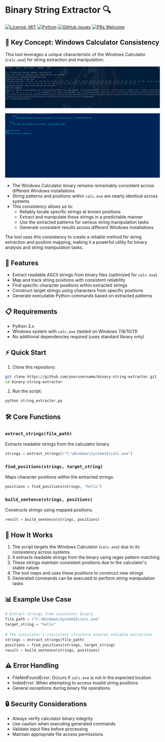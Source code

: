# Binary String Extractor 🔍

[![License: MIT](https://img.shields.io/badge/License-MIT-yellow.svg)](https://opensource.org/licenses/MIT)
[![Python](https://img.shields.io/badge/python-3.6+-blue.svg)](https://www.python.org/downloads/)
[![GitHub issues](https://img.shields.io/github/issues/yourusername/binary-string-extractor.svg)](https://github.com/yourusername/binary-string-extractor/issues)
[![PRs Welcome](https://img.shields.io/badge/PRs-welcome-brightgreen.svg)](http://makeapullrequest.com)

## 🎯 Key Concept: Windows Calculator Consistency

This tool leverages a unique characteristic of the Windows Calculator (`calc.exe`) for string extraction and manipulation:

<p align="center">
  <img src="https://github.com/pentestfunctions/Reusing-Strings/blob/main/images/gif.gif?raw=true">
</p>

<p align="center">
  <img src="https://github.com/pentestfunctions/Reusing-Strings/blob/main/images/ps1.gif?raw=true">
</p>

- The Windows Calculator binary remains remarkably consistent across different Windows installations
- String patterns and positions within `calc.exe` are nearly identical across systems
- This consistency allows us to:
  - Reliably locate specific strings at known positions
  - Extract and manipulate these strings in a predictable manner
  - Use the extracted patterns for various string manipulation tasks
  - Generate consistent results across different Windows installations

The tool uses this consistency to create a reliable method for string extraction and position mapping, making it a powerful utility for binary analysis and string manipulation tasks.

## 🚀 Features

- Extract readable ASCII strings from binary files (optimized for `calc.exe`)
- Map and track string positions with consistent reliability
- Find specific character positions within extracted strings
- Construct target strings using characters from specific positions
- Generate executable Python commands based on extracted patterns

## 📋 Requirements

- Python 3.x
- Windows system with `calc.exe` (tested on Windows 7/8/10/11)
- No additional dependencies required (uses standard library only)

## ⚡ Quick Start

1. Clone this repository:
```bash
git clone https://github.com/yourusername/binary-string-extractor.git
cd binary-string-extractor
```

2. Run the script:
```python
python string_extractor.py
```

## 🛠️ Core Functions

### `extract_strings(file_path)`
Extracts readable strings from the calculator binary.
```python
strings = extract_strings(r"C:\Windows\System32\calc.exe")
```

### `find_positions(strings, target_string)`
Maps character positions within the extracted strings.
```python
positions = find_positions(strings, "hello")
```

### `build_sentence(strings, positions)`
Constructs strings using mapped positions.
```python
result = build_sentence(strings, positions)
```

## 🎯 How It Works

1. The script targets the Windows Calculator (`calc.exe`) due to its consistency across systems
2. It extracts readable strings from the binary using regex pattern matching
3. These strings maintain consistent positions due to the calculator's stable nature
4. The tool maps and uses these positions to construct new strings
5. Generated commands can be executed to perform string manipulation tasks

## 📊 Example Use Case

```python
# Extract strings from calculator binary
file_path = r"C:\Windows\System32\calc.exe"
target_string = "hello"

# The calculator's consistent structure ensures reliable extraction
strings = extract_strings(file_path)
positions = find_positions(strings, target_string)
result = build_sentence(strings, positions)
```

## ⚠️ Error Handling

- FileNotFoundError: Occurs if `calc.exe` is not in the expected location
- IndexError: When attempting to access invalid string positions
- General exceptions during binary file operations

## 🔒 Security Considerations

- Always verify calculator binary integrity
- Use caution when executing generated commands
- Validate input files before processing
- Maintain appropriate file access permissions
